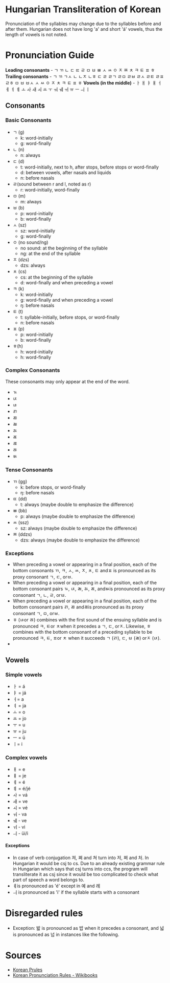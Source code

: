 ﻿# Hungarian Transliteration of Korean
Pronunciation of the syllables may change due to the syllables before and after them.
Hungarian does not have long 'a' and short 'á' vowels, thus the length of vowels is not noted.

# Pronunciation Guide

**Leading consonants** - ㄱ ㄲ ㄴ ㄷ ㄸ ㄹ ㅁ ㅂ ㅃ ㅅ ㅆ ㅇ ㅈ ㅉ ㅊ ㅋ ㅌ ㅍ ㅎ
**Trailing consonants** - ㄱ ㄲ ㄱㅅ ㄴ ㄴㅈ ㄴㅎ ㄷ ㄹ ㄹㄱ ㄹㅁ ㄹㅂ ㄹㅅ ㄹㅌ ㄹㅍ ㄹㅎ ㅁ ㅂ ㅂㅅ ㅅ ㅆ ㅇ ㅈ ㅊ ㅋ ㅌ ㅍ ㅎ
**Vowels (in the middle)** - ㅏ ㅐ ㅑ ㅒ ㅓ ㅔ ㅕ ㅖ ㅗ ㅘ ㅙ ㅚ ㅛ ㅜ ㅝ ㅞ ㅟ ㅠ ㅡ ㅢ ㅣ

## Consonants
### Basic Consonants
 - ㄱ (g)
	 - k: word-initially
	 - g: word-finally
 - ㄴ (n)
	 - n: always
 - ㄷ (d)
	 - t: word-initially, next to h, after stops, before stops or word-finally
	 - d: between vowels, after nasals and liquids
	 - n: before nasals
 - ㄹ(sound between r and l, noted as r)
	 - r: word-initially, word-finally
 - ㅁ (m)
	 - m: always
 - ㅂ (b)
	 - p: word-initially
	 - b: word-finally
 - ㅅ (sz)
	 - sz: word-initially
	 - g: word-finally
 - ㅇ (no sound/ng)
	 - no sound: at the beginning of the syllable
	 - ng: at the end of the syllable
 - ㅈ (dzs)
	 - dzs: always
 - ㅊ (cs)
	 - cs: at the beginning of the syllable
	 - d: word-finally and  when preceding a vowel
 - ㅋ (k)
	 - k: word-initially
	 - g: word-finally and  when preceding a vowel
	 - ŋ: before nasals
 - ㅌ (t)
	 - t: syllable-initially, before stops, or word-finally
	 - n: before nasals
 - ㅍ (p)
	 - p: word-initially
	 - b: word-finally
 - ㅎ(h)
	 - h: word-initially
	 - h: word-finally
### Complex Consonants
These consonants may only appear at the end of the word.
 - ㄳ
 - ㄵ
 - ㄶ
 - ㄺ
 - ㄻ
 - ㄼ
 - ㄽ
 - ㄾ
 - ㄿ
 - ㅀ
 - ㅄ
### Tense Consonants
 - ㄲ (gg)
	 - k: before stops, or word-finally
	 - ŋ: before nasals
 - ㄸ (dd)
	 - t: always (maybe double to emphasize the difference)
 - ㅃ (bb)
	 - p: always (maybe double to emphasize the difference)
 - ㅆ (ssz)
	 - sz: always (maybe double to emphasize the difference)
 - ㅉ (ddzs)
	 - dzs: always (maybe double to emphasize the difference)
### Exceptions
- When preceding a vowel or appearing in a final position, each of the bottom consonants ㄲ, ㅋ, ㅅ, ㅆ, ㅈ, ㅊ, ㅌ andㅍ is pronounced as its proxy consonant ㄱ, ㄷ, orㅂ.
- When preceding a vowel or appearing in a final position, each of the bottom consonant pairs ㄳ, ㄵ, ㄼ, ㄽ, ㄾ, andㅄis pronounced as its proxy consonant ㄱ, ㄴ, ㄹ,  orㅂ.
- When preceding a vowel or appearing in a final position, each of the bottom consonant pairs ㄺ, ㄻ andㄿis pronounced as its proxy consonant ㄱ, ㅁ, orㅂ.
- ㅎ (ㄶor ㅀ) combines with the first sound of the ensuing syllable and is pronounced ㅋ, ㅌor ㅊwhen it precedes a ㄱ, ㄷ, orㅈ. Likewise, ㅎ combines with the bottom consonant of a preceding syllable to be pronounced ㅋ, ㅌ, ㅍor ㅊ when it succeeds ㄱ (ㄺ), ㄷ, ㅂ (ㄼ) orㅈ (ㄵ).
- 
## Vowels
### Simple vowels
 - ㅏ = á
 - ㅑ = já
 - ㅓ= a
 - ㅕ = ja
 - ㅗ = o
 - ㅛ = jo
 - ㅜ = u
 - ㅠ = ju
 - ㅡ = ü
 - ㅣ= i 
### Complex vowels
 - ㅐ = e
 - ㅒ = je
 - ㅔ = é
 - ㅖ = é/jé
 - ㅘ = vá
 - ㅙ = ve
 - ㅚ = vé
 - ㅝ - va
 - ㅞ - ve
 - ㅟ - vi
 - ㅢ - üi/i
#### Exceptions
 - In case of verb conjugation 져, 쪄 and 쳐 turn into 저, 쩌 and 처. In
   Hungarian it would be csj to cs. Due to an already existing grammar
   rule in Hungarian which says that csj turns into ccs, the program
   will transliterate it as csj since it would be too complicated to
   check what part of speech a word belongs to.
 - ㅖis pronounced as 'é' except in 예 and 례
 - ㅢ is pronounced as 'i' if the syllable starts with a consonant
# Disregarded rules
- Exception:  밟 is pronounced as 밥 when it precedes a consonant, and 넓 is pronounced as 넙 in instances like the following.

# Sources

 - [Korean Prules](http://koreanprules.com/)
 - [Korean Pronunciation Rules - Wikibooks](https://en.wikibooks.org/wiki/Korean/Essential_Pronunciation_Rules)